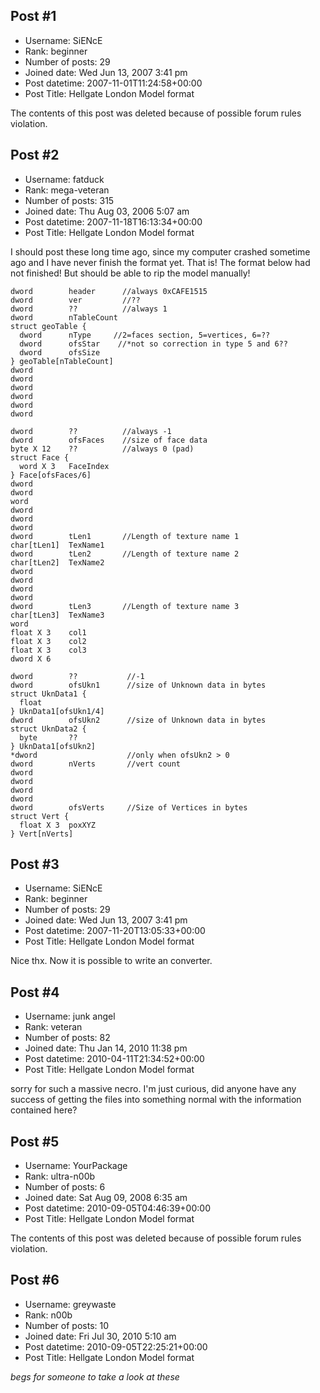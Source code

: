 ## Post #1
- Username: SiENcE
- Rank: beginner
- Number of posts: 29
- Joined date: Wed Jun 13, 2007 3:41 pm
- Post datetime: 2007-11-01T11:24:58+00:00
- Post Title: Hellgate London Model format

The contents of this post was deleted because of possible forum rules violation.
## Post #2
- Username: fatduck
- Rank: mega-veteran
- Number of posts: 315
- Joined date: Thu Aug 03, 2006 5:07 am
- Post datetime: 2007-11-18T16:13:34+00:00
- Post Title: Hellgate London Model format

I should post these long time ago, since my computer crashed sometime ago and I have never finish the format yet. That is! The format below had not finished! But should be able to rip the model manually!

```
dword        header      //always 0xCAFE1515
dword        ver         //??
dword        ??          //always 1
dword        nTableCount    
struct geoTable {
  dword      nType     //2=faces section, 5=vertices, 6=??
  dword      ofsStar    //*not so correction in type 5 and 6??
  dword      ofsSize
} geoTable[nTableCount]
dword      
dword      
dword      
dword      
dword      
dword
```


```
dword        ??          //always -1
dword        ofsFaces    //size of face data
byte X 12    ??          //always 0 (pad)
struct Face {
  word X 3   FaceIndex
} Face[ofsFaces/6]
dword
dword
word         
dword
dword
dword
dword        tLen1       //Length of texture name 1
char[tLen1]  TexName1
dword        tLen2       //Length of texture name 2
char[tLen2]  TexName2
dword
dword
dword
dword
dword        tLen3       //Length of texture name 3
char[tLen3]  TexName3
word
float X 3    col1
float X 3    col2
float X 3    col3
dword X 6
```


```
dword        ??           //-1
dword        ofsUkn1      //size of Unknown data in bytes
struct UknData1 {
  float 
} UknData1[ofsUkn1/4]
dword        ofsUkn2      //size of Unknown data in bytes
struct UknData2 {
  byte       ?? 
} UknData1[ofsUkn2]
*dword                    //only when ofsUkn2 > 0
dword        nVerts       //vert count
dword
dword
dword
dword
dword        ofsVerts     //Size of Vertices in bytes
struct Vert {
  float X 3  poxXYZ 
} Vert[nVerts]
```
## Post #3
- Username: SiENcE
- Rank: beginner
- Number of posts: 29
- Joined date: Wed Jun 13, 2007 3:41 pm
- Post datetime: 2007-11-20T13:05:33+00:00
- Post Title: Hellgate London Model format

Nice thx. Now it is possible to write an converter.
## Post #4
- Username: junk angel
- Rank: veteran
- Number of posts: 82
- Joined date: Thu Jan 14, 2010 11:38 pm
- Post datetime: 2010-04-11T21:34:52+00:00
- Post Title: Hellgate London Model format

sorry for such a massive necro. I'm just curious, did anyone have any success of getting the files into something normal with the information contained here?
## Post #5
- Username: YourPackage
- Rank: ultra-n00b
- Number of posts: 6
- Joined date: Sat Aug 09, 2008 6:35 am
- Post datetime: 2010-09-05T04:46:39+00:00
- Post Title: Hellgate London Model format

The contents of this post was deleted because of possible forum rules violation.
## Post #6
- Username: greywaste
- Rank: n00b
- Number of posts: 10
- Joined date: Fri Jul 30, 2010 5:10 am
- Post datetime: 2010-09-05T22:25:21+00:00
- Post Title: Hellgate London Model format

*begs for someone to take a look at these*
